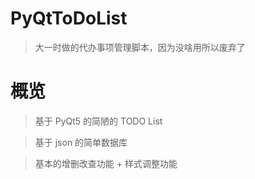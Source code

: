 # PyQtToDoList
> 大一时做的代办事项管理脚本，因为没啥用所以废弃了
# 概览
> 基于 PyQt5 的简陋的 TODO List

> 基于 json 的简单数据库

> 基本的增删改查功能 + 样式调整功能
